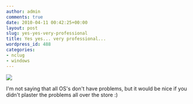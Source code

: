 ```yaml
---
author: admin
comments: true
date: 2010-04-11 00:42:25+00:00
layout: post
slug: yes-yes-very-professional
title: Yes yes... very professional...
wordpress_id: 488
categories:
- nclug
- windows
---
```


[![](/uploads/2010-04-10-15.49.42-1024x764.jpg)](/uploads/2010-04-10-15.49.42.jpg)

I'm not saying that all OS's don't have problems, but it would be nice if you didn't plaster the problems all over the store :)
